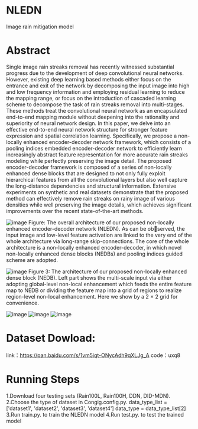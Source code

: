 # NLEDN
Image rain mitigation model

# Abstract
Single image rain streaks removal has recently witnessed substantial progress due to the development of deep convolutional neural networks. However, existing deep learning based methods either focus on the entrance and exit of the network by decomposing the input image into high and low frequency information and employing residual learning to reduce the mapping range, or focus on the introduction of cascaded learning scheme to decompose the task of rain streaks removal into multi-stages. These methods treat the convolutional neural network as an encapsulated end-to-end mapping module without deepening into the rationality and superiority of neural network design. In this paper, we delve into an effective end-to-end neural network structure for stronger feature expression and spatial correlation learning. Specifically, we propose a non-locally  enhanced encoder-decoder network framework, which consists of a pooling indices embedded encoder-decoder network to efficiently learn increasingly abstract feature representation for more accurate rain streaks modeling while perfectly preserving the image detail. The proposed encoder-decoder framework is composed of a series of non-locally enhanced dense blocks that are designed to not only fully exploit hierarchical features from all the convolutional layers but also well capture the long-distance dependencies and structural information. Extensive experiments on synthetic and real datasets demonstrate that the proposed method can effectively remove rain streaks on rainy image of various densities while well preserving the image details, which achieves significant improvements over the recent state-of-the-art methods.

![image](https://user-images.githubusercontent.com/35444743/114492579-6d969f00-9c4b-11eb-81be-8f823ba59ef0.png)
Figure: The overall architecture of our proposed non-locally enhanced encoder-decoder network (NLEDN). As can be observed, the input image and low-level feature activation are linked to the very end of the whole architecture via long-range skip-connections. The core of the whole architecture is a non-locally enhanced encoder-decoder, in which novel non-locally enhanced dense blocks (NEDBs) and pooling indices guided scheme are adopted.

![image](https://user-images.githubusercontent.com/35444743/114492730-bc443900-9c4b-11eb-85a9-2594e3d6a864.png)
Figure 3: The architecture of our proposed non-locally enhanced dense block (NEDB). Left part shows the multi-scale input via either adopting global-level non-local enhancement which feeds the entire feature map to NEDB or dividing the feature map into a grid of regions to realize region-level non-local enhancement. Here we show by a 2 × 2 grid for convenience.

![image](https://user-images.githubusercontent.com/35444743/114492846-f7466c80-9c4b-11eb-9fb8-0063e555233a.png)
![image](https://user-images.githubusercontent.com/35444743/114492851-fe6d7a80-9c4b-11eb-8110-40b6361891e5.png)
![image](https://user-images.githubusercontent.com/35444743/114493194-ae42e800-9c4c-11eb-8a5a-5f9681cc87fd.png)

# Dataset Dowload:
link：https://pan.baidu.com/s/1vm5iqt-ONycAdh9qXLJg_A 
code：uxq8 


# Running Steps
1.Download four testing sets (Rain100L, Rain100H, DDN, DID-MDN).
2.Choose the type of dataset in Congig.config.py.
  data_type_list = ['dataset1', 'dataset2', 'dataset3', 'dataset4']
  data_type = data_type_list[2]
3.Run train.py. to train the NLEDN model
4.Run test.py. to test the trained model
